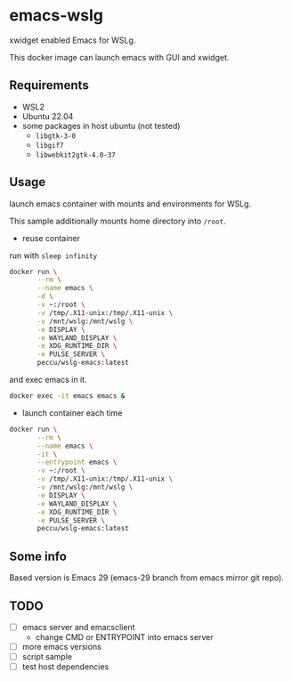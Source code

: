 # emacs-wslg

xwidget enabled Emacs for WSLg.

This docker image can launch emacs with GUI and xwidget.

## Requirements

- WSL2
- Ubuntu 22.04
- some packages in host ubuntu (not tested)
  - `libgtk-3-0`
  - `libgif7`
  - `libwebkit2gtk-4.0-37`

## Usage

launch emacs container with mounts and environments for WSLg.

This sample additionally mounts home directory into `/root`.

- reuse container

run with `sleep infinity`

```bash
docker run \
       --rm \
       --name emacs \
       -d \
       -v ~:/root \
       -v /tmp/.X11-unix:/tmp/.X11-unix \
       -v /mnt/wslg:/mnt/wslg \
       -e DISPLAY \
       -e WAYLAND_DISPLAY \
       -e XDG_RUNTIME_DIR \
       -e PULSE_SERVER \
       peccu/wslg-emacs:latest
```

and exec emacs in it.

```bash
docker exec -it emacs emacs &
```

- launch container each time

```bash
docker run \
       --rm \
       --name emacs \
       -it \
       --entrypoint emacs \
       -v ~:/root \
       -v /tmp/.X11-unix:/tmp/.X11-unix \
       -v /mnt/wslg:/mnt/wslg \
       -e DISPLAY \
       -e WAYLAND_DISPLAY \
       -e XDG_RUNTIME_DIR \
       -e PULSE_SERVER \
       peccu/wslg-emacs:latest
```

## Some info

Based version is Emacs 29 (emacs-29 branch from emacs mirror git repo).

## TODO
- [ ] emacs server and emacsclient
  - change CMD or ENTRYPOINT into emacs server
- [ ] more emacs versions 
- [ ] script sample
- [ ] test host dependencies
